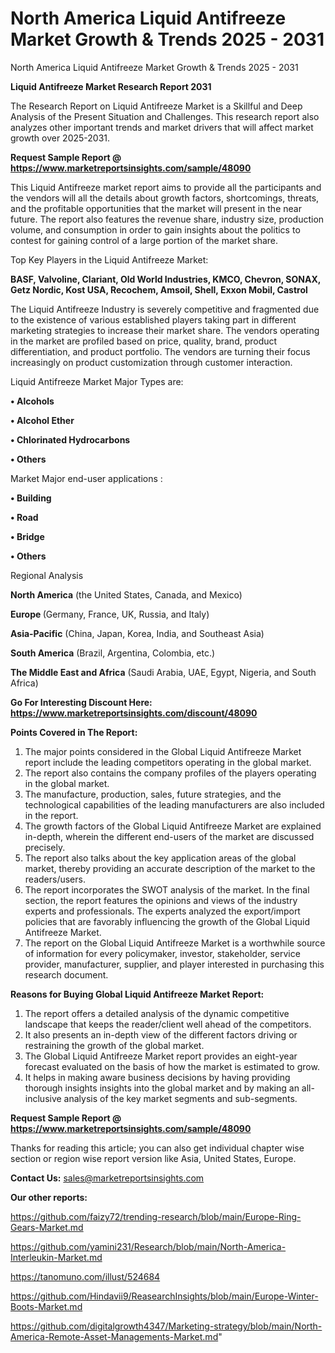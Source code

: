 # North America Liquid Antifreeze Market Growth & Trends 2025 - 2031
North America Liquid Antifreeze Market Growth & Trends 2025 - 2031

<strong>Liquid Antifreeze Market Research Report 2031</strong>

The Research Report on Liquid Antifreeze Market is a Skillful and Deep Analysis of the Present Situation and Challenges. This research report also analyzes other important trends and market drivers that will affect market growth over 2025-2031.

<strong>Request Sample Report @ <a href=https://www.marketreportsinsights.com/sample/48090>https://www.marketreportsinsights.com/sample/48090</a></strong>

This Liquid Antifreeze market report aims to provide all the participants and the vendors will all the details about growth factors, shortcomings, threats, and the profitable opportunities that the market will present in the near future. The report also features the revenue share, industry size, production volume, and consumption in order to gain insights about the politics to contest for gaining control of a large portion of the market share.

Top Key Players in the Liquid Antifreeze Market:

<strong>BASF, Valvoline, Clariant, Old World Industries, KMCO, Chevron, SONAX, Getz Nordic, Kost USA, Recochem, Amsoil, Shell, Exxon Mobil, Castrol</strong>

The Liquid Antifreeze Industry is severely competitive and fragmented due to the existence of various established players taking part in different marketing strategies to increase their market share. The vendors operating in the market are profiled based on price, quality, brand, product differentiation, and product portfolio. The vendors are turning their focus increasingly on product customization through customer interaction.

Liquid Antifreeze Market Major Types are:

<strong>•  Alcohols

•  Alcohol Ether

•  Chlorinated Hydrocarbons

•  Others</strong>

Market Major end-user applications :

<strong>•  Building

•  Road

•  Bridge

•  Others</strong>

Regional Analysis

</u><strong><b>North America</b></strong> (the United States, Canada, and Mexico)

<strong><b>Europe </b></strong>(Germany, France, UK, Russia, and Italy)

<strong><b>Asia-Pacific</b></strong> (China, Japan, Korea, India, and Southeast Asia)

<strong><b>South America</b></strong> (Brazil, Argentina, Colombia, etc.)

<strong><b>The Middle East and Africa</b></strong> (Saudi Arabia, UAE, Egypt, Nigeria, and South Africa)

<strong>Go For Interesting Discount Here: <a href=https://www.marketreportsinsights.com/discount/48090>https://www.marketreportsinsights.com/discount/48090</a></strong>

<strong>Points Covered in The Report:</strong>
<ol>
  <li>The major points considered in the Global Liquid Antifreeze Market report include the leading competitors operating in the global market.</li>
  <li>The report also contains the company profiles of the players operating in the global market.</li>
  <li>The manufacture, production, sales, future strategies, and the technological capabilities of the leading manufacturers are also included in the report.</li>
  <li>The growth factors of the Global Liquid Antifreeze Market are explained in-depth, wherein the different end-users of the market are discussed precisely.</li>
  <li>The report also talks about the key application areas of the global market, thereby providing an accurate description of the market to the readers/users.</li>
  <li>The report incorporates the SWOT analysis of the market. In the final section, the report features the opinions and views of the industry experts and professionals. The experts analyzed the export/import policies that are favorably influencing the growth of the Global Liquid Antifreeze Market.</li>
  <li>The report on the Global Liquid Antifreeze Market is a worthwhile source of information for every policymaker, investor, stakeholder, service provider, manufacturer, supplier, and player interested in purchasing this research document.</li>
</ol>
<strong>Reasons for Buying Global Liquid Antifreeze Market Report:</strong>

<ol>
  <li>The report offers a detailed analysis of the dynamic competitive landscape that keeps the reader/client well ahead of the competitors.</li>
  <li>It also presents an in-depth view of the different factors driving or restraining the growth of the global market.</li>
  <li>The Global Liquid Antifreeze Market report provides an eight-year forecast evaluated on the basis of how the market is estimated to grow.</li>
  <li>It helps in making aware business decisions by having providing thorough insights insights into the global market and by making an all-inclusive analysis of the key market segments and sub-segments.</li>
</ol>
<strong>Request Sample Report @ <a href=https://www.marketreportsinsights.com/sample/48090>https://www.marketreportsinsights.com/sample/48090</a></strong>


Thanks for reading this article; you can also get individual chapter wise section or region wise report version like Asia, United States, Europe.

<strong>Contact Us:</strong>
sales@marketreportsinsights.com

<strong>Our other reports:</strong>

<a href=https://github.com/faizy72/trending-research/blob/main/Europe-Ring-Gears-Market.md>https://github.com/faizy72/trending-research/blob/main/Europe-Ring-Gears-Market.md</a>

<a href=https://github.com/yamini231/Research/blob/main/North-America-Interleukin-Market.md>https://github.com/yamini231/Research/blob/main/North-America-Interleukin-Market.md</a>

<a href=https://tanomuno.com/illust/524684>https://tanomuno.com/illust/524684</a>

<a href=https://github.com/Hindavii9/ReasearchInsights/blob/main/Europe-Winter-Boots-Market.md>https://github.com/Hindavii9/ReasearchInsights/blob/main/Europe-Winter-Boots-Market.md</a>

<a href=https://github.com/digitalgrowth4347/Marketing-strategy/blob/main/North-America-Remote-Asset-Managements-Market.md>https://github.com/digitalgrowth4347/Marketing-strategy/blob/main/North-America-Remote-Asset-Managements-Market.md</a>"
